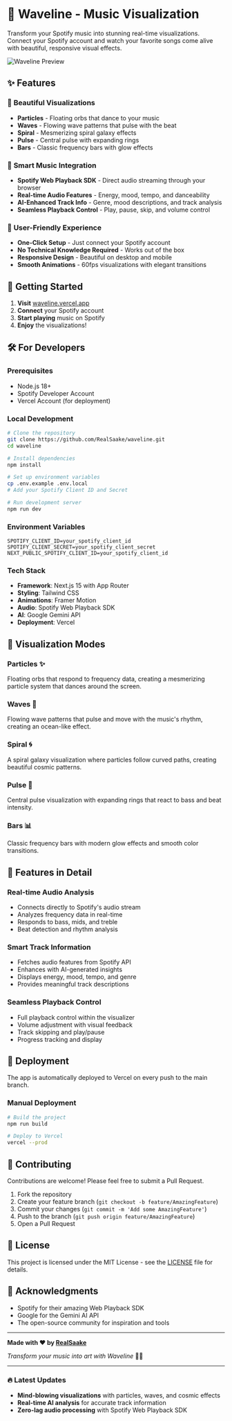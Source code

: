 # 🎵 Waveline - Music Visualization

Transform your Spotify music into stunning real-time visualizations. Connect your Spotify account and watch your favorite songs come alive with beautiful, responsive visual effects.

![Waveline Preview](https://via.placeholder.com/800x400/1a1a1a/ffffff?text=Waveline+Music+Visualizer)

## ✨ Features

### 🎨 **Beautiful Visualizations**
- **Particles** - Floating orbs that dance to your music
- **Waves** - Flowing wave patterns that pulse with the beat
- **Spiral** - Mesmerizing spiral galaxy effects
- **Pulse** - Central pulse with expanding rings
- **Bars** - Classic frequency bars with glow effects

### 🎵 **Smart Music Integration**
- **Spotify Web Playback SDK** - Direct audio streaming through your browser
- **Real-time Audio Features** - Energy, mood, tempo, and danceability
- **AI-Enhanced Track Info** - Genre, mood descriptions, and track analysis
- **Seamless Playback Control** - Play, pause, skip, and volume control

### 🚀 **User-Friendly Experience**
- **One-Click Setup** - Just connect your Spotify account
- **No Technical Knowledge Required** - Works out of the box
- **Responsive Design** - Beautiful on desktop and mobile
- **Smooth Animations** - 60fps visualizations with elegant transitions

## 🎯 Getting Started

1. **Visit** [waveline.vercel.app](https://waveline.vercel.app)
2. **Connect** your Spotify account
3. **Start playing** music on Spotify
4. **Enjoy** the visualizations!

## 🛠️ For Developers

### Prerequisites
- Node.js 18+
- Spotify Developer Account
- Vercel Account (for deployment)

### Local Development

```bash
# Clone the repository
git clone https://github.com/RealSaake/waveline.git
cd waveline

# Install dependencies
npm install

# Set up environment variables
cp .env.example .env.local
# Add your Spotify Client ID and Secret

# Run development server
npm run dev
```

### Environment Variables

```env
SPOTIFY_CLIENT_ID=your_spotify_client_id
SPOTIFY_CLIENT_SECRET=your_spotify_client_secret
NEXT_PUBLIC_SPOTIFY_CLIENT_ID=your_spotify_client_id
```

### Tech Stack

- **Framework**: Next.js 15 with App Router
- **Styling**: Tailwind CSS
- **Animations**: Framer Motion
- **Audio**: Spotify Web Playback SDK
- **AI**: Google Gemini API
- **Deployment**: Vercel

## 🎨 Visualization Modes

### Particles ✨
Floating orbs that respond to frequency data, creating a mesmerizing particle system that dances around the screen.

### Waves 🌊
Flowing wave patterns that pulse and move with the music's rhythm, creating an ocean-like effect.

### Spiral 🌀
A spiral galaxy visualization where particles follow curved paths, creating beautiful cosmic patterns.

### Pulse 💫
Central pulse visualization with expanding rings that react to bass and beat intensity.

### Bars 📊
Classic frequency bars with modern glow effects and smooth color transitions.

## 🔧 Features in Detail

### Real-time Audio Analysis
- Connects directly to Spotify's audio stream
- Analyzes frequency data in real-time
- Responds to bass, mids, and treble
- Beat detection and rhythm analysis

### Smart Track Information
- Fetches audio features from Spotify API
- Enhances with AI-generated insights
- Displays energy, mood, tempo, and genre
- Provides meaningful track descriptions

### Seamless Playback Control
- Full playback control within the visualizer
- Volume adjustment with visual feedback
- Track skipping and play/pause
- Progress tracking and display

## 🚀 Deployment

The app is automatically deployed to Vercel on every push to the main branch.

### Manual Deployment

```bash
# Build the project
npm run build

# Deploy to Vercel
vercel --prod
```

## 🤝 Contributing

Contributions are welcome! Please feel free to submit a Pull Request.

1. Fork the repository
2. Create your feature branch (`git checkout -b feature/AmazingFeature`)
3. Commit your changes (`git commit -m 'Add some AmazingFeature'`)
4. Push to the branch (`git push origin feature/AmazingFeature`)
5. Open a Pull Request

## 📝 License

This project is licensed under the MIT License - see the [LICENSE](LICENSE) file for details.

## 🙏 Acknowledgments

- Spotify for their amazing Web Playback SDK
- Google for the Gemini AI API
- The open-source community for inspiration and tools

---

**Made with ❤️ by [RealSaake](https://github.com/RealSaake)**

*Transform your music into art with Waveline* 🎵✨

---

### 🔥 Latest Updates
- **Mind-blowing visualizations** with particles, waves, and cosmic effects
- **Real-time AI analysis** for accurate track information
- **Zero-lag audio processing** with Spotify Web Playback SDK